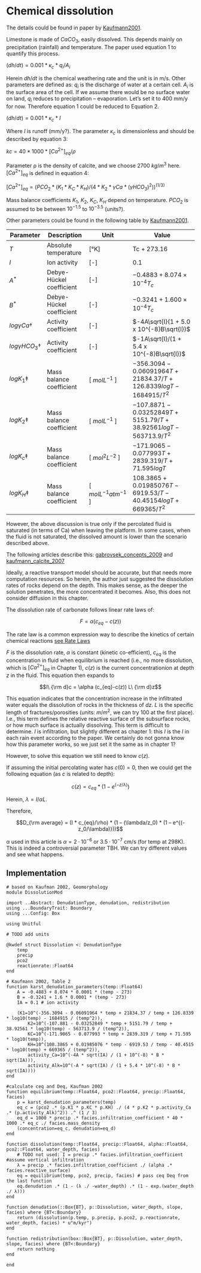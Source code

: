 # Chemical dissolution

The details could be found in paper by [Kaufmann2001](@cite).

Limestone is made of $CaCO_3$, easily dissolved. This depends mainly on precipitation (rainfall) and temperature. The paper used equation 1 to quantify this process.

$(dh/dt) = 0.001 * κ_c * q_i/A_i$

Herein $dh/dt$ is the chemical weathering rate and the unit is in m/s.
Other parameters are defined as: $q_i$ is the discharge of water at a certain cell. $A_i$ is the surface area of the cell. If we assume there would be no surface water on land, $q_i$ reduces to precipitation – evaporation. Let’s set it to 400 mm/y for now. Therefore equation 1 could be reduced to Equation 2.

$(dh/dt) = 0.001 * κ_c * I$

Where $I$ is runoff (mm/y?). The parameter $κ_c$ is dimensionless and should be described by equation 3:

$kc = 40 * 1000 * [Ca^{2+}]_{eq}/ρ$

Parameter ρ is the density of calcite, and we choose 2700 $kg/m^3$ here. $[Ca^{2+}]_{eq}$ is defined in equation 4:

$[Ca^{2+}]_{eq} = (PCO_2 * (K_1 * K_C * K_H) / (4 * K_2 * γCa * (γHCO_3)^2))^{(1/3)}$

Mass balance coefficients $K_1$, $K_2$, $K_C$, $K_H$ depend on temperature. $PCO_2$ is assumed to be between $10^{-1.5}$ to $10^{-3.5}$ (units?).

Other parameters could be found in the following table by [Kaufmann2001](@cite).

| Parameter                 | Description              | Unit                  | Value                                                                      |
|-----------------|-----------------|-----------------|----------------------|
| *T*                       | Absolute temperature     | \[°K\]                | Tc + 273.16                                                                |
| *I*                       | Ion activity             | \[-\]                 | 0.1                                                                        |
| $A^*$                     | Debye-Hückel coefficient | \[-\]                 | $-0.4883 + 8.074 \times 10^{-4}T_c$                                             |
| $B^*$                     | Debye-Hückel coefficient | \[-\]                 | $-0.3241 + 1.600 \times 10^{-4}T_c$                                             |
| $log \gamma Ca\dagger$    | Activity coefficient     | \[-\]                 | $-4A\sqrt{I}(1 + 5.0 x 10^{-8}B\sqrt{I})$                                  |
| $log \gamma HCO_3\dagger$ | Activity coefficient     | \[-\]                 | $-1A\sqrt{I}/(1 + 5.4 x 10^{-8}B\sqrt{I})$                                 |
| $log K_1\ddagger$         | Mass balance coefficient | \[ $mol L^{-1}$ \]         | $-356.3094 - 0.06091964T + 21834.37/T + 126.8339logT - 1684915/T^2$ |
| $log K_2\ddagger$         | Mass balance coefficient | \[ $mol L^{-1}$ \]         | $-107.8871 - 0.03252849T + 5151.79/T + 38.92561logT - 563713.9/T^2$ |
| $log K_c\ddagger$         | Mass balance coefficient | \[ $mol^2 L^{-2}$ \]      | $-171.9065 - 0.077993T + 2839.319/T + 71.595logT$                      |
| $log K_H\ddagger$         | Mass balance coefficient | \[ $mol L^{-1} atm^{-1}$ \] | $108.3865 + 0.01985076T - 6919.53/T - 40.45154logT + 669365/T^2$    |

However, the above discussion is true only if the percolated fluid is saturated (in terms of Ca) when leaving the platform. In some cases, when the fluid is not saturated, the dissolved amount is lower than the scenario described above.

The following articles describe this: [gabrovsek_concepts_2009](@cite) and [kaufmann_calcite_2007](@cite)

Ideally, a reactive transport model should be accurate, but that needs more computation resources. So herein, the author just suggested the dissolution rates of rocks depend on the depth. This makes sense, as the deeper the solution penetrates, the more concentrated it becomes. Also, this does not consider diffusion in this chapter.

The dissolution rate of carbonate follows linear rate laws of:

$$F = \alpha (c_{eq}-c(z))$$

The rate law is a common expression way to describe the kinetics of certain chemical reactions [see Rate Laws](https://chem.libretexts.org/Bookshelves/General_Chemistry/Chemistry_1e_(OpenSTAX)/12%3A_Kinetics/12.3%3A_Rate_Laws)

$F$ is the dissolution rate, $\alpha$ is constant (kinetic co-efficient), $c_{eq}$ is the concentration in fluid when equilibrium is reached (i.e., no more dissolution, which is $[Ca^{2+}]_{eq}$ in Chapter 1), $c(z)$ is the current concentrationion at depth $z$ in the fluid. This equation then expands to

$$I\ {\rm d}c = \alpha (c_{eq}-c(z)) L\ {\rm d}z$$

This equation indicates that the concentration increase in the infiltrated water equals the dissolution of rocks in the thickness of $dz$. $L$ is the specific length of fractures/porosities (units: $m/m^2$, we can try 100 at the first place). I.e., this term defines the relative reactive surface of the subsurface rocks, or how much surface is actually dissolving. This term is difficult to determine. $I$ is infiltration, but slightly different as chapter 1: this $I$ is the $I$ in each rain event according to the paper. We certainly do not gonna know how this parameter works, so we just set it the same as in chapter 1?

However, to solve this equation we still need to know $c(z)$.

If assuming the initial percolating water has $c(0) = 0$, then we could get the following equation (as $c$ is related to depth):

$$c(z) = c_{eq} * (1 - e^{(-z/\lambda)})$$

Herein, $\lambda = I/\alpha L$.

Therefore,

$$D_{\rm average} = (I * c_{eq}/\rho) * (1 – (\lambda/z_0) * (1 – e^{(-z_0/\lambda)}))$$

α used in this article is $\alpha = 2·10^{−6}$ or $3.5·10^{−7}$ cm/s (for temp at 298K). This is indeed a controversial parameter TBH. We can try different values and see what happens.

## Implementation

``` {.julia file=src/Denudation/DissolutionMod.jl}
# based on Kaufman 2002, Geomorphology
module DissolutionMod

import ..Abstract: DenudationType, denudation, redistribution
using ...BoundaryTrait: Boundary
using ...Config: Box

using Unitful

# TODO add units

@kwdef struct Dissolution <: DenudationType
    temp
    precip
    pco2
    reactionrate::Float64
end

# Kaufmann 2002, Table 2
function karst_denudation_parameters(temp::Float64)
    A = -0.4883 + 8.074 * 0.0001 * (temp - 273)
    B = -0.3241 + 1.6 * 0.0001 * (temp - 273)
    IA = 0.1 # ion activity

    (K1=10^(-356.3094 - 0.06091964 * temp + 21834.37 / temp + 126.8339 * log10(temp) - 1684915 / (temp^2)),
        K2=10^(-107.881 - 0.03252849 * temp + 5151.79 / temp + 38.92561 * log10(temp) - 563713.9 / (temp^2)),
        KC=10^(-171.9065 - 0.077993 * temp + 2839.319 / temp + 71.595 * log10(temp)),
        KH=10^(108.3865 + 0.01985076 * temp - 6919.53 / temp - 40.4515 * log10(temp) + 669365 / (temp^2)),
        activity_Ca=10^(-4A * sqrt(IA) / (1 + 10^(-8) * B * sqrt(IA))),
        activity_Alk=10^(-A * sqrt(IA) / (1 + 5.4 * 10^(-8) * B * sqrt(IA))))
end

#calculate ceq and Deq, Kaufman 2002
function equilibrium(temp::Float64, pco2::Float64, precip::Float64, facies)
    p = karst_denudation_parameters(temp)
    eq_c = (pco2 .* (p.K1 * p.KC * p.KH) ./ (4 * p.K2 * p.activity_Ca .* (p.activity_Alk)^2)) .^ (1 / 3)
    eq_d = 1000 * precip .* facies.infiltration_coefficient * 40 * 1000 .* eq_c ./ facies.mass_density
    (concentration=eq_c, denudation=eq_d)
end

function dissolution(temp::Float64, precip::Float64, alpha::Float64, pco2::Float64, water_depth, facies)
    # TODO not used: I = precip .* facies.infiltration_coefficient #assume vertical infiltration
    λ = precip .* facies.infiltration_coefficient ./ (alpha .* facies.reactive_surface)
    eq = equilibrium(temp, pco2, precip, facies) # pass ceq Deq from the last function
    eq.denudation .* (1 - (λ ./ -water_depth) .* (1 - exp.(water_depth ./ λ)))
end

function denudation(::Box{BT}, p::Dissolution, water_depth, slope, facies) where {BT<:Boundary}
    return (dissolution(p.temp, p.precip, p.pco2, p.reactionrate, water_depth, facies) * u"m/kyr")
end

function redistribution(box::Box{BT}, p::Dissolution, water_depth, slope, facies) where {BT<:Boundary}
    return nothing
end

end
```
